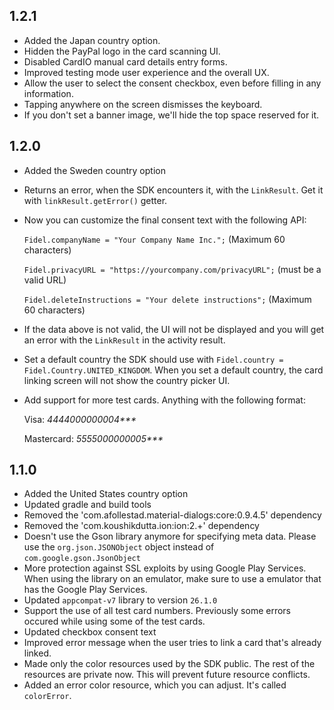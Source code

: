 ## 1.2.1
- Added the Japan country option.
- Hidden the PayPal logo in the card scanning UI.
- Disabled CardIO manual card details entry forms.
- Improved testing mode user experience and the overall UX.
- Allow the user to select the consent checkbox, even before filling in any information.
- Tapping anywhere on the screen dismisses the keyboard.
- If you don't set a banner image, we'll hide the top space reserved for it.

## 1.2.0
- Added the Sweden country option
- Returns an error, when the SDK encounters it, with the `LinkResult`. Get it with `linkResult.getError()` getter.
- Now you can customize the final consent text with the following API:

    `Fidel.companyName = "Your Company Name Inc.";` (Maximum 60 characters)
    
    `Fidel.privacyURL = "https://yourcompany.com/privacyURL";` (must be a valid URL)
    
    `Fidel.deleteInstructions = "Your delete instructions";` (Maximum 60 characters)
    
- If the data above is not valid, the UI will not be displayed and you will get an error with the `LinkResult` in the activity result.
- Set a default country the SDK should use with `Fidel.country = Fidel.Country.UNITED_KINGDOM`. When you set a default country, the card linking screen will not show the country picker UI.
- Add support for more test cards. Anything with the following format:

    Visa: _4444000000004***_
    
    Mastercard: _5555000000005***_


## 1.1.0
- Added the United States country option
- Updated gradle and build tools
- Removed the 'com.afollestad.material-dialogs:core:0.9.4.5' dependency
- Removed the 'com.koushikdutta.ion:ion:2.+' dependency
- Doesn't use the Gson library anymore for specifying meta data. Please use the `org.json.JSONObject` object instead of `com.google.gson.JsonObject`
- More protection against SSL exploits by using Google Play Services. When using the library on an emulator, make sure to use a emulator that has the Google Play Services.
- Updated `appcompat-v7` library to version `26.1.0`
- Support the use of all test card numbers. Previously some errors occured while using some of the test cards.
- Updated checkbox consent text
- Improved error message when the user tries to link a card that's already linked.
- Made only the color resources used by the SDK public. The rest of the resources are private now. This will prevent future resource conflicts.
- Added an error color resource, which you can adjust. It's called `colorError`.
